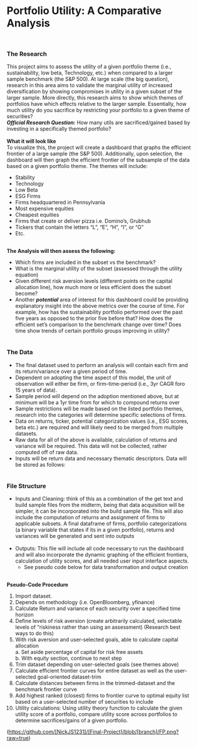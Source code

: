 # Portfolio Utility: A Comparative Analysis <br> <br>
### The Research <br> 
This project aims to assess the utility of a given portfolio theme (i.e., sustainability, low beta, Technology, etc.) when compared to a larger sample benchmark (the S&P 500). At large scale (the big question), research in this area aims to validate the marginal utility of increased diversification by showing compromises in utility in a given subset of the larger sample. More directly, this research aims to show which themes of portfolios have which effects relative to the larger sample. Essentially, how much utility do you sacrifice by restricting your portfolio to a given theme of securities? <br>
***Official Research Question:*** How many utils are sacrificed/gained based by investing in a specifically themed portfolio? <br><br>
**What it will look like** <br>
To visualize this, the project will create a dashboard that graphs the efficient frontier of a large sample (the S&P 500). Additionally, upon selection, the dashboard will then graph the efficient frontier of the subsample of the data based on a given portfolio theme. The themes will include:
 - Stability <br>
 - Technology <br>
 - Low Beta <br>
 - ESG Firms <br>
 - Firms headquartered in Pennsylvania <br>
 - Most expensive equities <br>
 - Cheapest equities <br>
 - Firms that create or deliver pizza i.e. Domino’s, Grubhub <br>
 - Tickers that contain the letters “L”, “E”, “H”, “I”, or “G” <br>
 - Etc. <br> <br>

**The Analysis will then assess the following:** <br>
 - Which firms are included in the subset vs the benchmark? <br>
 - What is the marginal utility of the subset (assessed through the utility equation) <br>
 - Given different risk aversion levels (different points on the capital allocation line), how much more or less efficient does the subset become? <br>
 - Another ***potential*** area of interest for this dashboard could be providing explanatory insight into the above metrics over the course of time.  For example, how has the sustainability portfolio performed over the past five years as opposed to the prior five before that? How does the efficient set’s comparison to the benchmark change over time? Does time show trends of certain portfolio groups improving in utility? <br><br>
### The Data<br>
 - The final dataset used to perform an analysis will contain each firm and its return/variance over a given period of time. <br>
 - Dependent on adopting the time aspect of this model, the unit of observation will either be firm, or firm-time-period (i.e., 3yr CAGR foro 15 years of data). <br>
 - Sample period will depend on the adoption mentioned above, but at minimum will be a 1yr time from for which to compound returns over <br>
 - Sample restrictions will be made based on the listed portfolio themes, research into the categories will determine specific selections of firms. <br>
 - Data on returns, ticker, potential categorization values (i.e., ESG scores, beta etc.) are required and will likely need to be merged from multiple datasets.<br>
 - Raw data for all of the above is available, calculation of returns and variance will be required. This data will not be collected, rather computed off of raw data. <br>
 - Inputs will be return data and necessary thematic descriptors. Data will be stored as follows: <br><br>
### File Structure <br>
 - Inputs and Cleaning: think of this as a combination of the get text and build sample files from the midterm, being that data acquisition will be simpler, it can be incorporated into the build sample file. This will also include the computation of returns and assignment of firms to applicable subsets. A final dataframe of firms, portfolio categorizations (a binary variable that states if its in a given portfolio), returns and variances will be generated and sent into outputs <br><br>
 - Outputs: This file will include all code necessary to run the dashboard and will also incorporate the dynamic graphing of the efficient frontiers, calculation of utility scores, and all needed user input interface aspects. <br>
   - See pseudo code below for data transformation and output creation    <br><br>

**Pseudo-Code Procedure** <br>

1. Import dataset.
2. Depends on methodology (i.e. OpenBloomberg, yfinance)
3. Calculate Return and variance of each security over a specified time horizon
4. Define levels of risk aversion (create arbitrarily calculated, selectable levels of “riskiness rather than using an assessment) (Research best ways to do this)
5. With risk aversion and user-selected goals, able to calculate capital allocation <br>
 a. Set aside percentage of capital for risk free assets<br>
 b. With equity section, continue to next step
6. Trim dataset depending on user-selected goals (see themes above)
7. Calculate efficient frontier curves for entire dataset as well as the user-selected goal-oriented dataset-trim
8. Calculate distances between firms in the trimmed-dataset and the benchmark frontier curve
9. Add highest ranked (closest) firms to frontier curve to optimal equity list based on a user-selected number of securities to include
10. Utility calculations: Using utility theory function to calculate the given utility score of a portfolio, compare utility score across portfolios to determine sacrifices/gains of a given portfolio.

(https://github.com/[NickJS1231]/[Final-Project]/blob/[branch]/FP.png?raw=true)





